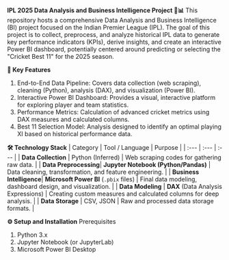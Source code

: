 **IPL 2025 Data Analysis and Business Intelligence Project 🏏📊**
This repository hosts a comprehensive Data Analysis and Business Intelligence (BI) project focused on the Indian Premier League (IPL). The goal of this project is to collect, preprocess, and analyze historical IPL data to generate key performance indicators (KPIs), derive insights, and create an interactive Power BI dashboard, potentially centered around predicting or selecting the "Cricket Best 11" for the 2025 season.

**🚀 Key Features**
1. End-to-End Data Pipeline: Covers data collection (web scraping), cleaning (Python), analysis (DAX), and visualization (Power BI).
2. Interactive Power BI Dashboard: Provides a visual, interactive platform for exploring player and team statistics.
3. Performance Metrics: Calculation of advanced cricket metrics using DAX measures and calculated columns.
4. Best 11 Selection Model: Analysis designed to identify an optimal playing XI based on historical performance data.

**🛠️ Technology Stack**
| Category | Tool / Language | Purpose |
| :--- | :--- | :--- |
| **Data Collection** | Python (Inferred) | Web scraping codes for gathering raw data. |
| **Data Preprocessing**| **Jupyter Notebook (Python/Pandas)** | Data cleaning, transformation, and feature engineering. |
| **Business Intelligence**| **Microsoft Power BI** (`.pbix` files) | Final data modeling, dashboard design, and visualization. |
| **Data Modeling** | **DAX** (Data Analysis Expressions) | Creating custom measures and calculated columns for deep analysis. |
| **Data Storage** | CSV, JSON | Raw and processed data storage formats. |

**⚙️ Setup and Installation**
Prerequisites
  1. Python 3.x
  2. Jupyter Notebook (or JupyterLab)
  3. Microsoft Power BI Desktop

